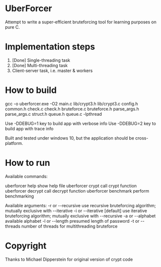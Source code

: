 # UberForcer

Attempt to write a super-efficient bruteforcing tool for learning purposes on pure C.

# Implementation steps

1. [Done] Single-threading task
2. [Done] Multi-threading task
3. Client-server task, i.e. master & workers

# How to build
gcc -o uberforcer.exe -O2 main.c lib/crypt3.h lib/crypt3.c config.h common.h check.c check.h bruteforce.c bruteforce.h parse_args.h parse_args.c struct.h queue.h queue.c -lpthread

Use -DDEBUG=1 key to build app with verbose info
Use -DDEBUG=2 key to build app with trace info

Built and tested under windows 10, but the application should be cross-platform.

# How to run
Available commands:

uberforcer help                         show help file
uberforcer crypt <password> <salt>      call crypt function
uberforcer decrypt <hash> <args>        call decrypt function
uberforcer benchmark <args>             perform benchmarking

Available arguments:
-r or --recursive                       use recursive bruteforcing algorithm; mutually exclusive with --iterative
-i or --iterative                       [default] use iterative bruteforcing algorithm; mutually exclusive with --recursive
-a <value> or --alphabet <value>        available alphabet
-l <value> or --length <value>          presumed length of password
-t <value> or --threads <value>         number of threads for multithreading bruteforce

# Copyright
Thanks to Michael Dipperstein for original version of crypt code